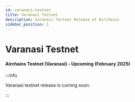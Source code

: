 ```yaml
---
id: varanasi-testnet
title: Varanasi Testnet
description: Varanasi Testnet Release of Airchains
sidebar_position: 1
---
```


# Varanasi Testnet

#### Airchains Testnet (Varanasi) - Upcoming (February 2025)

:::info

Varanasi testnet release is coming soon.

:::
